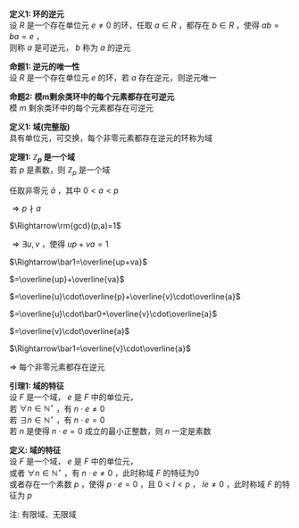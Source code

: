 **定义1: 环的逆元**  
设 $R$ 是一个存在单位元 $e\neq0$ 的环，任取 $a\in R$ ，都存在 $b\in R$ ，使得 $ab=ba=e$ ，  
则称 $a$ 是可逆元， $b$ 称为 $a$ 的逆元  
  
**命题1: 逆元的唯一性**  
设 $R$ 是一个存在单位元 $e$ 的环，若 $a$ 存在逆元，则逆元唯一  
  
**命题2: 模m剩余类环中的每个元素都存在可逆元**  
模 $m$ 剩余类环中的每个元素都存在可逆元  
  
**定义1: 域(完整版)**  
具有单位元，可交换，每个非零元素都存在逆元的环称为域  
  
**定理1: $\mathbb{Z}_p$ 是一个域**  
若 $p$ 是素数，则 $\mathbb{Z}_p$ 是一个域  
  
任取非零元 $\bar a$ ，其中 $0<a<p$  
  
$\Rightarrow p\nmid a$  
  
$\Rightarrow\rm{gcd}(p,a)=1$  
  
$\Rightarrow\exists u,v$ ，使得 $up+va=1$  
  
$\Rightarrow\bar1=\overline{up+va}$  
  
$=\overline{up}+\overline{va}$  
  
$=\overline{u}\cdot\overline{p}+\overline{v}\cdot\overline{a}$  
  
$=\overline{u}\cdot\bar0+\overline{v}\cdot\overline{a}$  
  
$=\overline{v}\cdot\overline{a}$  
  
$\Rightarrow\bar1=\overline{v}\cdot\overline{a}$  
  
$\Rightarrow$ 每个非零元素都存在逆元  
  
**引理1: 域的特征**  
设 $F$ 是一个域， $e$ 是 $F$ 中的单位元，  
若 $\forall n\in\mathbb{N}^\star$ ，有 $n\cdot e\neq0$  
若 $\exists n\in\mathbb{N}^\star$ ，有 $n\cdot e=0$  
若 $n$ 是使得 $n\cdot e=0$ 成立的最小正整数，则 $n$ 一定是素数  
  
**定义: 域的特征**  
设 $F$ 是一个域， $e$ 是 $F$ 中的单位元，  
或者 $\forall n\in\mathbb{N}^\star$ ，有 $n\cdot e\neq0$ ，此时称域 $F$ 的特征为0  
或者存在一个素数 $p$ ，使得 $p\cdot e=0$ ，且 $0<l<p$ ， $le\neq0$ ，此时称域 $F$ 的特征为 $p$  
  
注: 有限域、无限域  

